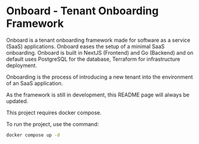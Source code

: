 # Onboard - Tenant Onboarding Framework

Onboard is a tenant onboarding framework made for software as a service (SaaS) applications. 
Onboard eases the setup of a minimal SaaS onboarding. Onboard is built in NextJS (Frontend) and Go (Backend) 
and on default uses PostgreSQL for the database, Terraform for infrastructure deployment.

Onboarding is the process of introducing a new tenant into the environment of an SaaS application.

As the framework is still in development, this README page will always be updated.

This project requires docker compose. 

To run the project, use the command:

```bash
docker compose up -d
```